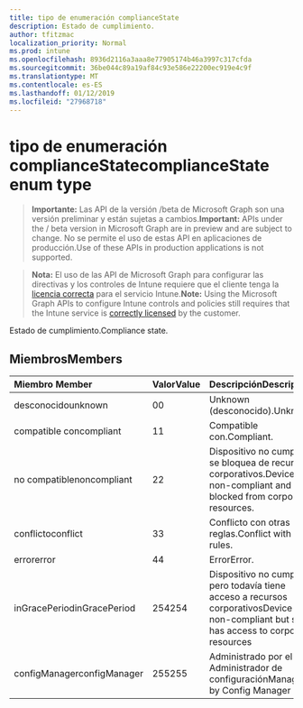 ```yaml
---
title: tipo de enumeración complianceState
description: Estado de cumplimiento.
author: tfitzmac
localization_priority: Normal
ms.prod: intune
ms.openlocfilehash: 8936d2116a3aaa8e77905174b46a3997c317cfda
ms.sourcegitcommit: 36be044c89a19af84c93e586e22200ec919e4c9f
ms.translationtype: MT
ms.contentlocale: es-ES
ms.lasthandoff: 01/12/2019
ms.locfileid: "27968718"
---
```

# <a name="compliancestate-enum-type"></a><span data-ttu-id="a3556-103">tipo de enumeración complianceState</span><span class="sxs-lookup"><span data-stu-id="a3556-103">complianceState enum type</span></span>

> <span data-ttu-id="a3556-104">**Importante:** Las API de la versión /beta de Microsoft Graph son una versión preliminar y están sujetas a cambios.</span><span class="sxs-lookup"><span data-stu-id="a3556-104">**Important:** APIs under the / beta version in Microsoft Graph are in preview and are subject to change.</span></span> <span data-ttu-id="a3556-105">No se permite el uso de estas API en aplicaciones de producción.</span><span class="sxs-lookup"><span data-stu-id="a3556-105">Use of these APIs in production applications is not supported.</span></span>

> <span data-ttu-id="a3556-106">**Nota:** El uso de las API de Microsoft Graph para configurar las directivas y los controles de Intune requiere que el cliente tenga la [licencia correcta](https://go.microsoft.com/fwlink/?linkid=839381) para el servicio Intune.</span><span class="sxs-lookup"><span data-stu-id="a3556-106">**Note:** Using the Microsoft Graph APIs to configure Intune controls and policies still requires that the Intune service is [correctly licensed](https://go.microsoft.com/fwlink/?linkid=839381) by the customer.</span></span>

<span data-ttu-id="a3556-107">Estado de cumplimiento.</span><span class="sxs-lookup"><span data-stu-id="a3556-107">Compliance state.</span></span>
## <a name="members"></a><span data-ttu-id="a3556-108">Miembros</span><span class="sxs-lookup"><span data-stu-id="a3556-108">Members</span></span>
|<span data-ttu-id="a3556-109">Miembro	</span><span class="sxs-lookup"><span data-stu-id="a3556-109">Member</span></span>|<span data-ttu-id="a3556-110">Valor</span><span class="sxs-lookup"><span data-stu-id="a3556-110">Value</span></span>|<span data-ttu-id="a3556-111">Descripción</span><span class="sxs-lookup"><span data-stu-id="a3556-111">Description</span></span>|
|:---|:---|:---|
|<span data-ttu-id="a3556-112">desconocido</span><span class="sxs-lookup"><span data-stu-id="a3556-112">unknown</span></span>|<span data-ttu-id="a3556-113">0</span><span class="sxs-lookup"><span data-stu-id="a3556-113">0</span></span>|<span data-ttu-id="a3556-114">Unknown (desconocido).</span><span class="sxs-lookup"><span data-stu-id="a3556-114">Unknown.</span></span>|
|<span data-ttu-id="a3556-115">compatible con</span><span class="sxs-lookup"><span data-stu-id="a3556-115">compliant</span></span>|<span data-ttu-id="a3556-116">1</span><span class="sxs-lookup"><span data-stu-id="a3556-116">1</span></span>|<span data-ttu-id="a3556-117">Compatible con.</span><span class="sxs-lookup"><span data-stu-id="a3556-117">Compliant.</span></span>|
|<span data-ttu-id="a3556-118">no compatible</span><span class="sxs-lookup"><span data-stu-id="a3556-118">noncompliant</span></span>|<span data-ttu-id="a3556-119">2</span><span class="sxs-lookup"><span data-stu-id="a3556-119">2</span></span>|<span data-ttu-id="a3556-120">Dispositivo no cumple y se bloquea de recursos corporativos.</span><span class="sxs-lookup"><span data-stu-id="a3556-120">Device is non-compliant and is blocked from corporate resources.</span></span>|
|<span data-ttu-id="a3556-121">conflicto</span><span class="sxs-lookup"><span data-stu-id="a3556-121">conflict</span></span>|<span data-ttu-id="a3556-122">3</span><span class="sxs-lookup"><span data-stu-id="a3556-122">3</span></span>|<span data-ttu-id="a3556-123">Conflicto con otras reglas.</span><span class="sxs-lookup"><span data-stu-id="a3556-123">Conflict with other rules.</span></span>|
|<span data-ttu-id="a3556-124">error</span><span class="sxs-lookup"><span data-stu-id="a3556-124">error</span></span>|<span data-ttu-id="a3556-125">4</span><span class="sxs-lookup"><span data-stu-id="a3556-125">4</span></span>|<span data-ttu-id="a3556-126">Error</span><span class="sxs-lookup"><span data-stu-id="a3556-126">Error.</span></span>|
|<span data-ttu-id="a3556-127">inGracePeriod</span><span class="sxs-lookup"><span data-stu-id="a3556-127">inGracePeriod</span></span>|<span data-ttu-id="a3556-128">254</span><span class="sxs-lookup"><span data-stu-id="a3556-128">254</span></span>|<span data-ttu-id="a3556-129">Dispositivo no cumple pero todavía tiene acceso a recursos corporativos</span><span class="sxs-lookup"><span data-stu-id="a3556-129">Device is non-compliant but still has access to corporate resources</span></span>|
|<span data-ttu-id="a3556-130">configManager</span><span class="sxs-lookup"><span data-stu-id="a3556-130">configManager</span></span>|<span data-ttu-id="a3556-131">255</span><span class="sxs-lookup"><span data-stu-id="a3556-131">255</span></span>|<span data-ttu-id="a3556-132">Administrado por el Administrador de configuración</span><span class="sxs-lookup"><span data-stu-id="a3556-132">Managed by Config Manager</span></span>|





